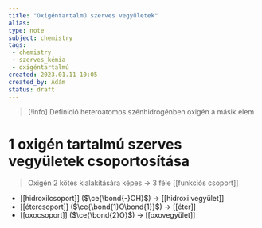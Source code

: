 ```yaml
---
title: "Oxigéntartalmú szerves vegyületek"
alias: 
type: note
subject: chemistry
tags:
 - chemistry
 - szerves_kémia
 - oxigéntartalmú
created: 2023.01.11 10:05
created_by: Ádám
status: draft
---
```

>[!info] Definíció
>heteroatomos szénhidrogénben oxigén a másik elem

# 1 oxigén tartalmú szerves vegyületek csoportosítása
> Oxigén 2 kötés kialakítására képes → 3 féle [[funkciós csoport]]
- [[hidroxilcsoport]] ($\ce{\bond{-}OH}$) → [[hidroxi vegyület]]
- [[étercsoport]] ($\ce{\bond{1}O\bond{1}}$) → [[éter]]
- [[oxocsoport]] ($\ce{\bond{2}O}$) → [[oxovegyület]]
  
